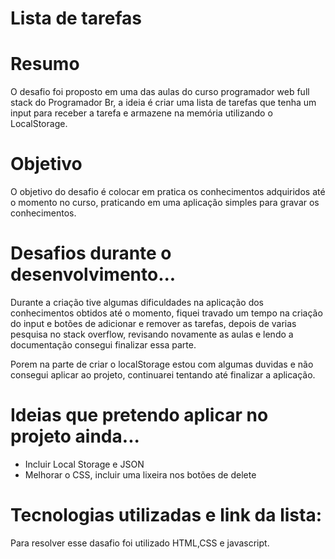 # Lista de tarefas

<h1> Resumo </h1>
<p>O desafio foi proposto em uma das aulas do curso programador web full stack do Programador Br, a ideia é criar uma lista de tarefas que tenha um input para receber a tarefa e armazene na memória utilizando o LocalStorage.</p>

<h1>Objetivo</h1>

<p>O objetivo do desafio é colocar em pratica os conhecimentos adquiridos até o momento no curso, praticando em uma aplicação simples para gravar os conhecimentos.</p>

<h1>Desafios durante o desenvolvimento...</h1>

<p>Durante a criação tive algumas dificuldades na aplicação dos conhecimentos obtidos até o momento, fiquei travado um tempo na criação do input e botões de adicionar e remover as tarefas, depois de varias pesquisa no stack overflow, revisando novamente as aulas e lendo a documentação consegui finalizar essa parte.</p>
<p>Porem na parte de criar o localStorage estou com algumas duvidas e não consegui aplicar ao projeto, continuarei tentando até finalizar a aplicação.</p>

<h1>Ideias que pretendo aplicar no projeto ainda...</h1>
<ul>
  <li>Incluir Local Storage e JSON</li>
  <li>Melhorar o CSS, incluir uma lixeira nos botões de delete</li>
 </ul>

 <h1>Tecnologias utilizadas e link da lista:</h1>

Para resolver esse dasafio foi utilizado HTML,CSS e javascript.

